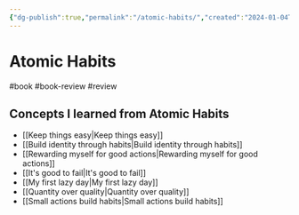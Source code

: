 ```yaml
---
{"dg-publish":true,"permalink":"/atomic-habits/","created":"2024-01-04T10:06:48.000+09:00","updated":"2024-01-07T10:50:25.000+09:00"}
---
```


# Atomic Habits

#book #book-review #review 

## Concepts I learned from Atomic Habits

- [[Keep things easy\|Keep things easy]]
- [[Build identity through habits\|Build identity through habits]]
- [[Rewarding myself for good actions\|Rewarding myself for good actions]]
- [[It's good to fail\|It's good to fail]]
- [[My first lazy day\|My first lazy day]]
- [[Quantity over quality\|Quantity over quality]]
- [[Small actions build habits\|Small actions build habits]]
